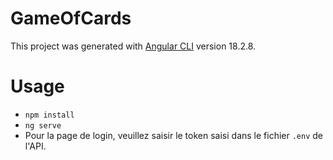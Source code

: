 # GameOfCards

This project was generated with [Angular CLI](https://github.com/angular/angular-cli) version 18.2.8.

# Usage

- `npm install`
- `ng serve`
- Pour la page de login, veuillez saisir le token saisi dans le fichier `.env` de l'API.